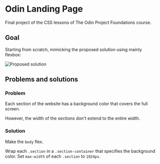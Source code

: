 # Odin Landing Page

Final project of the CSS lessons of The Odin Project Foundations course.

## Goal

Starting from scratch, mimicking the proposed solution using mainly flexbox:

![Proposed solution](https://cdn.statically.io/gh/TheOdinProject/curriculum/81a5d553f4073e593d23a6ab00d50eef8620796d/foundations/html_css/project/imgs/01.png)

## Problems and solutions

### Problem
Each section of the website has a background color that covers the full screen.

However, the width of the sections don't extend to the entire width.

### Solution
Make the `body` flex.

Wrap each `.section` in a `.section-container` that specifies the background color.
Set `max-width` of each `.section` to `1024px`.